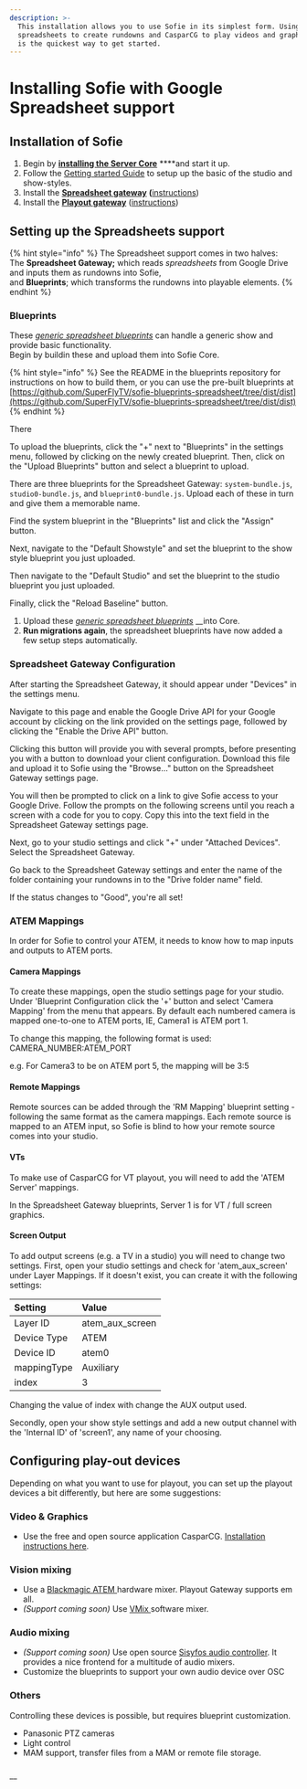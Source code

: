 ```yaml
---
description: >-
  This installation allows you to use Sofie in its simplest form. Using Google
  spreadsheets to create rundowns and CasparCG to play videos and graphics, this
  is the quickest way to get started.
---
```


# Installing Sofie with Google Spreadsheet support

## Installation of Sofie

1. Begin by [**installing the Server Core**](installing-sofie-server-core.md) ****and start it up.
2. Follow the [Getting started Guide](../getting-started.md) to setup up the basic of the studio and show-styles.
3. Install the [**Spreadsheet gateway**](https://github.com/SuperFlyTV/spreadsheet-gateway) **\(**[instructions](installing-a-gateway.md)\)
4. Install the [**Playout gateway**](https://github.com/nrkno/tv-automation-playout-gateway) \([instructions](installing-a-gateway.md)\)

## Setting up the Spreadsheets support

{% hint style="info" %}
The Spreadsheet support comes in two halves:  
The **Spreadsheet Gateway;** which reads _spreadsheets_ from Google Drive and inputs them as rundowns into Sofie,  
and **Blueprints**; which transforms the rundowns into playable elements.
{% endhint %}

### Blueprints

These [_generic spreadsheet blueprints_](https://github.com/SuperFlyTV/sofie-blueprints-spreadsheet) can handle a generic show and provide basic functionality.  
Begin by buildin these and upload them into Sofie Core.

{% hint style="info" %}
See the README in the blueprints repository for instructions on how to build them, or you can use the pre-built blueprints at [https://github.com/SuperFlyTV/sofie-blueprints-spreadsheet/tree/dist/dist](https://github.com/SuperFlyTV/sofie-blueprints-spreadsheet/tree/dist/dist)
{% endhint %}

There

To upload the blueprints, click the "+" next to "Blueprints" in the settings menu, followed by clicking on the newly created blueprint. Then, click on the "Upload Blueprints" button and select a blueprint to upload.

There are three blueprints for the Spreadsheet Gateway: `system-bundle.js`, `studio0-bundle.js`, and `blueprint0-bundle.js`. Upload each of these in turn and give them a memorable name.

Find the system blueprint in the "Blueprints" list and click the "Assign" button.

Next, navigate to the "Default Showstyle" and set the blueprint to the show style blueprint you just uploaded.

Then navigate to the "Default Studio" and set the blueprint to the studio blueprint you just uploaded.

Finally, click the "Reload Baseline" button.

1. Upload these [_generic spreadsheet blueprints_](https://github.com/SuperFlyTV/sofie-blueprints-spreadsheet) __into Core.
2. **Run migrations again**, the spreadsheet blueprints have now added a few setup steps automatically.

### Spreadsheet Gateway Configuration

After starting the Spreadsheet Gateway, it should appear under "Devices" in the settings menu.

Navigate to this page and enable the Google Drive API for your Google account by clicking on the link provided on the settings page, followed by clicking the "Enable the Drive API" button.

Clicking this button will provide you with several prompts, before presenting you with a button to download your client configuration. Download this file and upload it to Sofie using the "Browse..." button on the Spreadsheet Gateway settings page.

You will then be prompted to click on a link to give Sofie access to your Google Drive. Follow the prompts on the following screens until you reach a screen with a code for you to copy. Copy this into the text field in the Spreadsheet Gateway settings page.

Next, go to your studio settings and click "+" under "Attached Devices". Select the Spreadsheet Gateway.

Go back to the Spreadsheet Gateway settings and enter the name of the folder containing your rundowns in to the "Drive folder name" field.

If the status changes to "Good", you're all set!

### ATEM Mappings

In order for Sofie to control your ATEM, it needs to know how to map inputs and outputs to ATEM ports.

#### Camera Mappings

To create these mappings, open the studio settings page for your studio. Under 'Blueprint Configuration click the '+' button and select 'Camera Mapping' from the menu that appears. By default each numbered camera is mapped one-to-one to ATEM ports, IE, Camera1 is ATEM port 1.

To change this mapping, the following format is used: CAMERA\_NUMBER:ATEM\_PORT

e.g. For Camera3 to be on ATEM port 5, the mapping will be 3:5

#### Remote Mappings

Remote sources can be added through the 'RM Mapping' blueprint setting - following the same format as the camera mappings. Each remote source is mapped to an ATEM input, so Sofie is blind to how your remote source comes into your studio.

#### VTs

To make use of CasparCG for VT playout, you will need to add the 'ATEM Server' mappings.

In the Spreadsheet Gateway blueprints, Server 1 is for VT / full screen graphics.

#### Screen Output

To add output screens \(e.g. a TV in a studio\) you will need to change two settings. First, open your studio settings and check for 'atem\_aux\_screen' under Layer Mappings. If it doesn't exist, you can create it with the following settings:

| Setting | Value |
| :--- | :--- |
| Layer ID | atem\_aux\_screen |
| Device Type | ATEM |
| Device ID | atem0 |
| mappingType | Auxiliary |
| index | 3 |

Changing the value of index with change the AUX output used.

Secondly, open your show style settings and add a new output channel with the 'Internal ID' of 'screen1', any name of your choosing.

## Configuring play-out devices

Depending on what you want to use for playout, you can set up the playout devices a bit differently, but here are some suggestions:

### Video & Graphics

* Use the free and open source application CasparCG. [Installation instructions here](casparcg-server-installation.md).

### Vision mixing

* Use a [Blackmagic ATEM ](https://www.blackmagicdesign.com/products/atem)hardware mixer. Playout Gateway supports em all.
* _\(Support coming soon\)_ Use [VMix ](https://www.vmix.com/)software mixer.

### Audio mixing

* _\(Support coming soon\)_ Use open source [Sisyfos audio controller](https://github.com/olzzon/sisyfos-audio-controller). It provides a nice frontend for a multitude of audio mixers.
* Customize the blueprints to support your own audio device over OSC

### Others

Controlling these devices is possible, but requires blueprint customization.

* Panasonic PTZ cameras
* Light control
* MAM support, transfer files from a MAM or remote file storage.

### 



\_\_

